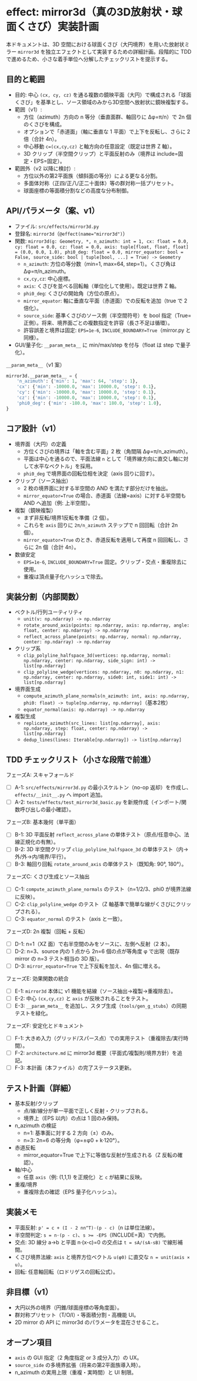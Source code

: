 # effect: mirror3d（真の3D放射状・球面くさび）実装計画

本ドキュメントは、3D 空間における球面くさび（大円境界）を用いた放射状ミラー `mirror3d` を独立エフェクトとして実装するための詳細計画。段階的に TDD で進めるため、小さな着手単位へ分解したチェックリストを提示する。

## 目的と範囲
- 目的: 中心 `(cx, cy, cz)` を通る複数の鏡映平面（大円）で構成される「球面くさび」を基準とし、ソース領域のみから3D空間へ放射状に鏡映複製する。
- 範囲（v1）:
  - 方位（azimuth）方向の n 等分（垂直面群、軸回りに Δφ=π/n）で 2n 個のくさびを構成。
  - オプションで「赤道面」（軸に垂直な 1 平面）で上下を反転し、さらに 2 倍（合計 4n）。
  - 中心移動 `c=(cx,cy,cz)` と軸方向の任意設定（既定は世界 Z 軸）。
  - 3D クリップ（半空間クリップ）と平面反射のみ（境界は include=固定・EPS=固定）。
- 範囲外（v2 以降に検討）:
  - 方位以外の第2平面族（傾斜面の等分）による更なる分割。
  - 多面体対称（正四/正八/正二十面体）等の群対称一括プリセット。
  - 球面座標の等面積分割などの高度な分布制御。

## API/パラメータ（案、v1）
- ファイル: `src/effects/mirror3d.py`
- 登録名: `mirror3d`（`@effect(name="mirror3d")`）
- 関数: `mirror3d(g: Geometry, *, n_azimuth: int = 1, cx: float = 0.0, cy: float = 0.0, cz: float = 0.0, axis: tuple[float, float, float] = (0.0, 0.0, 1.0), phi0_deg: float = 0.0, mirror_equator: bool = False, source_side: bool | tuple[bool, ...] = True) -> Geometry`
  - `n_azimuth`: 方位の等分数（min=1, max=64, step=1）。くさび角は Δφ=π/n_azimuth。
  - `cx,cy,cz`: 中心座標。
  - `axis`: くさびを並べる回転軸（単位化して使用）。既定は世界 Z 軸。
  - `phi0_deg`: くさびの開始角（方位の原点）。
  - `mirror_equator`: 軸に垂直な平面（赤道面）での反転を追加（true で 2 倍化）。
  - `source_side`: 基準くさびのソース側（半空間符号）を bool 指定（True=正側）。将来、境界面ごとの複数指定を許容（長さ不足は循環）。
  - 許容誤差と境界は固定: `EPS=1e-6`, `INCLUDE_BOUNDARY=True`（mirror.py と同様）。
- GUI/量子化: `__param_meta__` に min/max/step を付与（float は step で量子化）。

`__param_meta__`（v1 案）

```python
mirror3d.__param_meta__ = {
    'n_azimuth': {'min': 1, 'max': 64, 'step': 1},
    'cx': {'min': -10000.0, 'max': 10000.0, 'step': 0.1},
    'cy': {'min': -10000.0, 'max': 10000.0, 'step': 0.1},
    'cz': {'min': -10000.0, 'max': 10000.0, 'step': 0.1},
    'phi0_deg': {'min': -180.0, 'max': 180.0, 'step': 1.0},
}
```

## コア設計（v1）
- 境界面（大円）の定義
  - 方位くさびの境界は「軸を含む平面」2 枚（角間隔 Δφ=π/n_azimuth）。
  - 平面は中心を通るので、平面法線 `n` として「境界線方向に直交し軸に対して水平なベクトル」を採用。
  - `phi0_deg` で境界面の回転位相を決定（axis 回りに回す）。
- クリップ（ソース抽出）
  - 2 枚の境界面に対する半空間の AND を満たす部分だけを抽出。
  - `mirror_equator=True` の場合、赤道面（法線=axis）に対する半空間も AND へ追加（例: 上半空間）。
- 複製（鏡映複製）
  - まず非反転/境界1反転を準備（2 個）。
  - これらを `axis` 回りに `2π/n_azimuth` ステップで n 回回転（合計 2n 個）。
  - `mirror_equator=True` のとき、赤道反転を適用して再度 n 回回転し、さらに 2n 個（合計 4n）。
- 数値安定
  - `EPS=1e-6`, `INCLUDE_BOUNDARY=True` 固定。クリップ・交点・重複除去に使用。
  - 重複は頂点量子化ハッシュで除去。

## 実装分割（内部関数）
- ベクトル/行列ユーティリティ
  - `unit(v: np.ndarray) -> np.ndarray`
  - `rotate_around_axis(points: np.ndarray, axis: np.ndarray, angle: float, center: np.ndarray) -> np.ndarray`
  - `reflect_across_plane(points: np.ndarray, normal: np.ndarray, center: np.ndarray) -> np.ndarray`
- クリップ系
  - `clip_polyline_halfspace_3d(vertices: np.ndarray, normal: np.ndarray, center: np.ndarray, side_sign: int) -> list[np.ndarray]`
  - `clip_polyline_wedge(vertices: np.ndarray, n0: np.ndarray, n1: np.ndarray, center: np.ndarray, side0: int, side1: int) -> list[np.ndarray]`
- 境界面生成
  - `compute_azimuth_plane_normals(n_azimuth: int, axis: np.ndarray, phi0: float) -> tuple[np.ndarray, np.ndarray]`（基本2枚）
  - `equator_normal(axis: np.ndarray) -> np.ndarray`
- 複製生成
  - `replicate_azimuth(src_lines: list[np.ndarray], axis: np.ndarray, step: float, center: np.ndarray) -> list[np.ndarray]`
  - `dedup_lines(lines: Iterable[np.ndarray]) -> list[np.ndarray]`

## TDD チェックリスト（小さな段階で前進）

フェーズA: スキャフォールド
- [ ] A-1: `src/effects/mirror3d.py` の最小スケルトン（no-op 返却）を作成し、`effects/__init__.py` へ import 追加。
- [ ] A-2: `tests/effects/test_mirror3d_basic.py` を新規作成（インポート/関数呼び出しの最小確認）。

フェーズB: 基本幾何（単平面）
- [ ] B-1: 3D 平面反射 `reflect_across_plane` の単体テスト（原点/任意中心、法線正規化の有無）。
- [ ] B-2: 3D 半空間クリップ `clip_polyline_halfspace_3d` の単体テスト（内→外/外→内/境界/平行）。
- [ ] B-3: 軸回り回転 `rotate_around_axis` の単体テスト（既知角: 90°, 180°）。

フェーズC: くさび生成とソース抽出
- [ ] C-1: `compute_azimuth_plane_normals` のテスト（n=1/2/3、phi0 が境界法線に反映）。
- [ ] C-2: `clip_polyline_wedge` のテスト（Z 軸基準で簡単な線がくさびにクリップされる）。
- [ ] C-3: `equator_normal` のテスト（axis と一致）。

フェーズD: 2n 複製（回転 + 反転）
- [ ] D-1: n=1（XZ 面）で右半空間のみをソースに、左側へ反射（2 本）。
- [ ] D-2: n=3、source 内の 1 点から 2n=6 個の点が等角度 φ で出現（既存 mirror の n=3 テスト相当の 3D 版）。
- [ ] D-3: `mirror_equator=True` で上下反転を加え、4n 個に増える。

フェーズE: 効果関数の統合
- [ ] E-1: `mirror3d` 本体に v1 機能を結線（ソース抽出→複製→重複除去）。
- [ ] E-2: 中心 `(cx,cy,cz)` と `axis` が反映されることをテスト。
- [ ] E-3: `__param_meta__` を追加し、スタブ生成（`tools/gen_g_stubs`）の同期テストを緑化。

フェーズF: 安定化とドキュメント
- [ ] F-1: 大きめ入力（グリッド/スパース点）での実用テスト（重複除去/実行時間）。
- [ ] F-2: `architecture.md` に mirror3d 概要（平面式/複製則/境界方針）を追記。
- [ ] F-3: 本計画（本ファイル）の完了ステータス更新。

## テスト計画（詳細）
- 基本反射/クリップ
  - 点/線/線分が単一平面で正しく反射・クリップされる。
  - 境界上（EPS 以内）の点は 1 回のみ保持。
- n_azimuth の検証
  - n=1: 基準面に対する 2 方向（±）のみ。
  - n=3: 2n=6 の等分角（φ=±φ0 + k·120°）。
- 赤道反転
  - mirror_equator=True で上下に等価な反射が生成される（Z 反転の確認）。
- 軸/中心
  - 任意 `axis`（例: (1,1,1) を正規化）と `c` が結果に反映。
- 重複/境界
  - 重複除去の確認（EPS 量子化ハッシュ）。

## 実装メモ
- 平面反射: `p' = c + (I - 2 nn^T)·(p - c)`（n は単位法線）。
- 半空間判定: `s = n·(p - c)`、`s >= -EPS`（INCLUDE=真）で内側。
- 交点: 3D 線分 a→b と平面 n·(x-c)=0 の交点は `t = sA/(sA-sB)` で線形補間。
- くさび境界法線: `axis` と境界方位ベクトル `u(φ0)` に直交な `n = unit(axis × u)`。
- 回転: 任意軸回転（ロドリゲスの回転公式）。

## 非目標（v1）
- 大円以外の境界（円錐/球面座標の等角度面）。
- 群対称プリセット（T/O/I）・等面積分割・高機能 UI。
- 2D mirror の API に mirror3d のパラメータを混在させること。

## オープン項目
- `axis` の GUI 指定（2 角度指定 or 3 成分入力）の UX。
- `source_side` の多境界拡張（将来の第2平面族導入時）。
- n_azimuth の実用上限（重複・実時間）と UI 制限。

